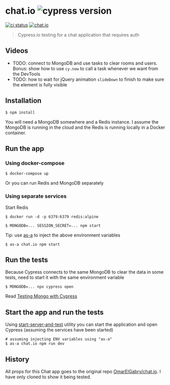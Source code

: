 # chat.io ![cypress version](https://img.shields.io/badge/cypress-8.4.1-brightgreen)
[![ci status][ci image]][ci url] [![chat.io](https://img.shields.io/endpoint?url=https://dashboard.cypress.io/badge/detailed/f1j79r/main&style=flat&logo=cypress)](https://dashboard.cypress.io/projects/f1j79r/runs)
> Cypress.io testing for a chat application that requires auth

## Videos

- TODO: connect to MongoDB and use tasks to clear rooms and users. Bonus: show how to use `cy.now` to call a task whenever we want from the DevTools
- TODO: how to wait for jQuery animation `slideDown` to finish to make sure the element is fully visible

## Installation

```shell
$ npm install
```

You will need a MongoDB somewhere and a Redis instance. I assume the MongoDB is running in the cloud and the Redis is running locally in a Docker container.

## Run the app

### Using docker-compose

```shell
$ docker-compose up
```

Or you can run Redis and MongoDB separately

### Using separate services

Start Redis

```shell
$ docker run -d -p 6379:6379 redis:alpine
```

```shell
$ MONGODB=... SESSION_SECRET=... npm start
```

Tip: use [as-a](https://github.com/bahmutov/as-a) to inject the above environment variables

```shell
$ as-a chat.io npm start
```

## Run the tests

Because Cypress connects to the same MongoDB to clear the data in some tests, need to start it with the same environment variable

```shell
$ MONGODB=... npx cypress open
```

Read [Testing Mongo with Cypress](https://glebbahmutov.com/blog/testing-mongo-with-cypress/)

## Start the app and run the tests

Using [start-server-and-test](https://github.com/bahmutov/start-server-and-test) utility you can start the application and open Cypress (assuming the services have been started)

```shell
# assuming injecting ENV variables using "as-a"
$ as-a chat.io npm run dev
```

## History

All props for this Chat app goes to the original repo [OmarElGabry/chat.io](https://github.com/OmarElGabry/chat.io). I have only cloned to show it being tested.

[ci image]: https://github.com/bahmutov/chat.io/workflows/ci/badge.svg?branch=main
[ci url]: https://github.com/bahmutov/chat.io/actions
